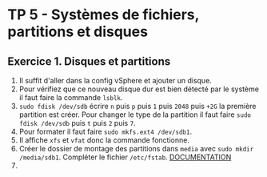 # TP 5 - Systèmes de fichiers, partitions et disques
## Exercice 1. Disques et partitions
1. Il suffit d'aller dans la config vSphere et ajouter un disque.
2. Pour vérifiez que ce nouveau disque dur est bien détecté par le système il faut faire la commande `lsblk`.
3. `sudo fdisk /dev/sdb` écrire `n` puis `p` puis `1` puis `2048` puis `+2G` la première partition est créer. Pour changer le type de la partition il faut faire `sudo fdisk /dev/sdb` puis `t` puis `2` puis `7`.
4. Pour formater il faut faire `sudo mkfs.ext4 /dev/sdb1`.
5. Il affiche `xfs` et `vfat` donc la commande fonctionne.
6. Créer le dossier de montage des partitions dans `media` avec `sudo mkdir /media/sdb1`. Compléter le fichier `/etc/fstab`. [DOCUMENTATION](https://doc.ubuntu-fr.org/mount_fstab)
7. 
